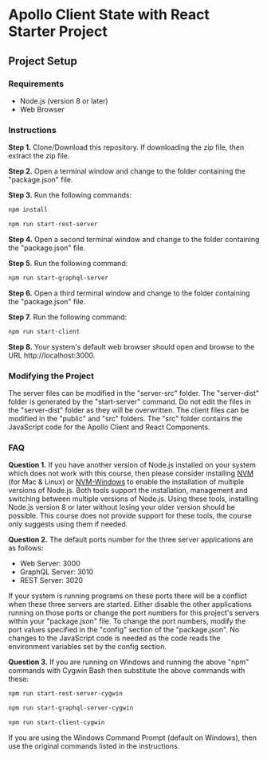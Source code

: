 # Apollo Client State with React Starter Project

## Project Setup

### Requirements

- Node.js (version 8 or later)
- Web Browser

### Instructions

**Step 1.** Clone/Download this repository. If downloading the zip file, then extract the zip file.

**Step 2.** Open a terminal window and change to the folder containing the "package.json" file.

**Step 3.** Run the following commands:

```bash
npm install

npm run start-rest-server
```

**Step 4.** Open a second terminal window and change to the folder containing the "package.json" file.

**Step 5.** Run the following command:

```bash
npm run start-graphql-server
```

**Step 6.** Open a third terminal window and change to the folder containing the "package.json" file.

**Step 7.** Run the following command:

```bash
npm run start-client
```

**Step 8.** Your system's default web browser should open and browse to the URL http://localhost:3000.

### Modifying the Project

The server files can be modified in the "server-src" folder. The "server-dist" folder is generated by the "start-server" command. Do not edit the files in the "server-dist" folder as they will be overwritten. The client files can be modified in the "public" and "src" folders. The "src" folder contains the JavaScript code for the Apollo Client and React Components.

### FAQ

**Question 1.** If you have another version of Node.js installed on your system which does not work with this course, then please consider installing [NVM](https://github.com/creationix/nvm) (for Mac & Linux) or [NVM-Windows](https://github.com/coreybutler/nvm-windows) to enable the installation of multiple versions of Node.js. Both tools support the installation, management and switching between multiple versions of Node.js. Using these tools, installing Node.js version 8 or later without losing your older version should be possible. This course does not provide support for these tools, the course only suggests using them if needed.

**Question 2.** The default ports number for the three server applications are as follows:

- Web Server: 3000
- GraphQL Server: 3010
- REST Server: 3020

If your system is running programs on these ports there will be a conflict when these three servers are started. Either disable the other applications running on those ports or change the port numbers for this project's servers within your "package.json" file. To change the port numbers, modify the port values specified in the "config" section of the "package.json". No changes to the JavaScript code is needed as the code reads the environment variables set by the config section.

**Question 3.** If you are running on Windows and running the above "npm" commands with Cygwin Bash then substitute the above commands with these:

```bash
npm run start-rest-server-cygwin

npm run start-graphql-server-cygwin

npm run start-client-cygwin
```

If you are using the Windows Command Prompt (default on Windows), then use the original commands listed in the instructions.
